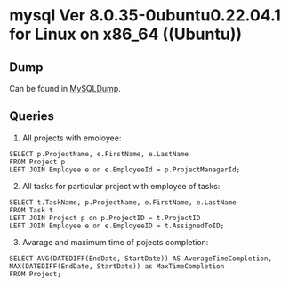 # mysql  Ver 8.0.35-0ubuntu0.22.04.1 for Linux on x86_64 ((Ubuntu))

## Dump

Can be found in [MySQLDump](https://github.com/Bodiok007/DevOps/blob/develop/MySQLDump/MySQLDump%20Ver%208.0.35-0ubuntu0.22.04.1%20for%20Linux%20on%20x86_64%20((Ubuntu)).sql).

## Queries

1. All projects with emoloyee:
```
SELECT p.ProjectName, e.FirstName, e.LastName
FROM Project p
LEFT JOIN Employee e on e.EmployeeId = p.ProjectManagerId;
```

2. All tasks for particular project with employee of tasks:
```
SELECT t.TaskName, p.ProjectName, e.FirstName, e.LastName
FROM Task t
LEFT JOIN Project p on p.ProjectID = t.ProjectID
LEFT JOIN Employee e on e.EmployeeID = t.AssignedToID;
```

3. Avarage and maximum time of pojects completion:
```
SELECT AVG(DATEDIFF(EndDate, StartDate)) AS AverageTimeCompletion, MAX(DATEDIFF(EndDate, StartDate)) as MaxTimeCompletion
FROM Project;
```
